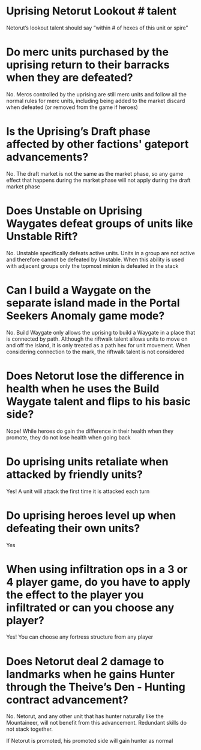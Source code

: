 # Uprising Netorut Lookout # talent

Netorut’s lookout talent should say “within # of hexes of this unit or spire”

# Do merc units purchased by the uprising return to their barracks when they are defeated?

No. Mercs controlled by the uprising are still merc units and follow all the normal rules for merc
units, including being added to the market discard when defeated (or removed from the game if
heroes)

# Is the Uprising’s Draft phase affected by other factions' gateport advancements?

No. The draft market is not the same as the market phase, so any game effect that happens during the
market phase will not apply during the draft market phase

# Does Unstable on Uprising Waygates defeat groups of units like Unstable Rift?

No. Unstable specifically defeats active units. Units in a group are not active and therefore cannot
be defeated by Unstable. When this ability is used with adjacent groups only the topmost minion is
defeated in the stack

# Can I build a Waygate on the separate island made in the Portal Seekers Anomaly game mode?

No. Build Waygate only allows the uprising to build a Waygate in a place that is connected by path.
Although the riftwalk talent allows units to move on and off the island, it is only treated as a
path hex for unit movement. When considering connection to the mark, the riftwalk talent is not
considered

# Does Netorut lose the difference in health when he uses the Build Waygate talent and flips to his basic side?

Nope! While heroes do gain the difference in their health when they promote, they do not lose health
when going back

# Do uprising units retaliate when attacked by friendly units?

Yes! A unit will attack the first time it is attacked each turn

# Do uprising heroes level up when defeating their own units?

Yes

# When using infiltration ops in a 3 or 4 player game, do you have to apply the effect to the player you infiltrated or can you choose any player?

Yes! You can choose any fortress structure from any player

# Does Netorut deal 2 damage to landmarks when he gains Hunter through the Theive’s Den - Hunting contract advancement?

No. Netorut, and any other unit that has hunter naturally like the Mountaineer, will not benefit
from this advancement. Redundant skills do not stack together.

If Netorut is promoted, his promoted side will gain hunter as normal
